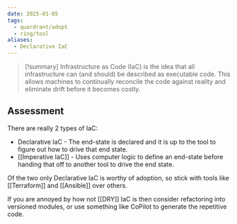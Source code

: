 ```yaml
---
date: 2025-01-05
tags:
  - quardrant/adopt
  - ring/tool
aliases:
  - Declarative IaC
---
```

> [!summary]
> Infrastructure as Code (IaC) is the idea that all infrastructure can (and should) be described as executable code.  This allows machines to continually reconcile the code against reality and eliminate drift before it becomes costly.

## Assessment

There are really 2 types of IaC:
- Declarative IaC - The end-state is declared and it is up to the tool to figure out how to drive that end state.
- [[Imperative IaC]] - Uses computer logic to define an end-state before handing that off to another tool to drive the end state.

Of the two only Declarative IaC is worthy of adoption, so stick with tools like [[Terraform]] and [[Ansible]] over others.

If you are annoyed by how not [[DRY]] IaC is then consider refactoring into versioned modules, or use something like CoPilot to generate the repetitive code.